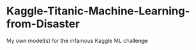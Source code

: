 # Kaggle-Titanic-Machine-Learning-from-Disaster
My own model(s) for the infamous Kaggle ML challenge
